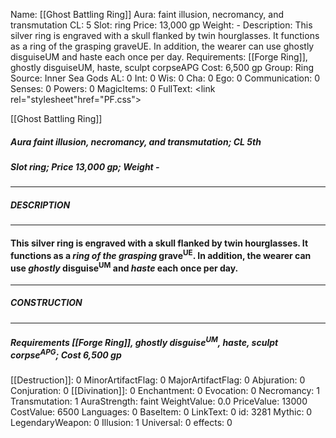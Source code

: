 Name: [[Ghost Battling Ring]]
Aura: faint illusion, necromancy, and transmutation
CL: 5
Slot: ring
Price: 13,000 gp
Weight: -
Description: This silver ring is engraved with a skull flanked by twin hourglasses. It functions as a ring of the grasping graveUE. In addition, the wearer can use ghostly disguiseUM and haste each once per day.
Requirements: [[Forge Ring]], ghostly disguiseUM, haste, sculpt corpseAPG
Cost: 6,500 gp
Group: Ring
Source: Inner Sea Gods
AL: 0
Int: 0
Wis: 0
Cha: 0
Ego: 0
Communication: 0
Senses: 0
Powers: 0
MagicItems: 0
FullText: <link rel="stylesheet"href="PF.css"><div class="heading"><p class="alignleft">[[Ghost Battling Ring]]</p><div style="clear: both;"></div></div><div><h5><b>Aura </b>faint illusion, necromancy, and transmutation; <b>CL </b>5th</h5><h5><b>Slot </b>ring; <b>Price </b>13,000 gp; <b>Weight </b>-</h5></div><hr/><div><h5><b>DESCRIPTION</b></h5></div><hr/><div><h4><p>This silver ring is engraved with a skull flanked by twin hourglasses. It functions as a <i>ring of the grasping</i> grave<sup>UE</sup>. In addition, the wearer can use <i>ghostly</i> disguise<sup>UM</sup> and <i>haste</i> each once per day.</p></h4></div><hr/><div><h5><b>CONSTRUCTION</b></h5></div><hr/><div><h5><b>Requirements </b>[[Forge Ring]], <i>ghostly disguise<sup>UM</sup></i>, <i>haste</i>, <i>sculpt corpse<sup>APG</sup></i>; <b>Cost </b>6,500 gp</h5></div>
[[Destruction]]: 0
MinorArtifactFlag: 0
MajorArtifactFlag: 0
Abjuration: 0
Conjuration: 0
[[Divination]]: 0
Enchantment: 0
Evocation: 0
Necromancy: 1
Transmutation: 1
AuraStrength: faint
WeightValue: 0.0
PriceValue: 13000
CostValue: 6500
Languages: 0
BaseItem: 0
LinkText: 0
id: 3281
Mythic: 0
LegendaryWeapon: 0
Illusion: 1
Universal: 0
effects: 0
